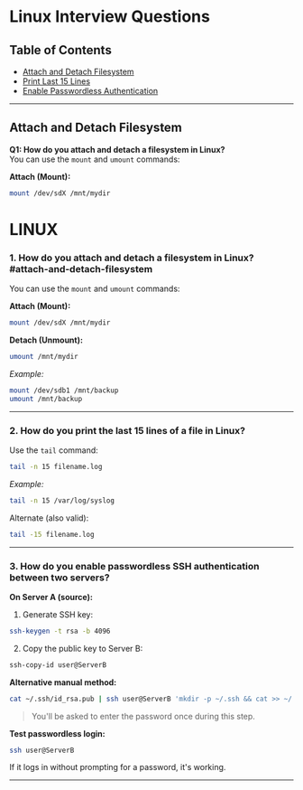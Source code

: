 # Linux Interview Questions

## Table of Contents
- [Attach and Detach Filesystem](#attach-and-detach-filesystem)
- [Print Last 15 Lines](#print-last-15-lines)
- [Enable Passwordless Authentication](#enable-passwordless-authentication)

---

## Attach and Detach Filesystem

**Q1: How do you attach and detach a filesystem in Linux?**  
You can use the `mount` and `umount` commands:

**Attach (Mount):**
```bash
mount /dev/sdX /mnt/mydir
```

# LINUX

### 1. How do you attach and detach a filesystem in Linux?    #attach-and-detach-filesystem

You can use the `mount` and `umount` commands:

**Attach (Mount):**
```bash
mount /dev/sdX /mnt/mydir
```

**Detach (Unmount):**
```bash
umount /mnt/mydir
```

*Example:*
```bash
mount /dev/sdb1 /mnt/backup
umount /mnt/backup
```

---

### 2. How do you print the last 15 lines of a file in Linux?

Use the `tail` command:
```bash
tail -n 15 filename.log
```

*Example:*
```bash
tail -n 15 /var/log/syslog
```

Alternate (also valid):
```bash
tail -15 filename.log
```

---

### 3. How do you enable passwordless SSH authentication between two servers?

**On Server A (source):**

1. Generate SSH key:
```bash
ssh-keygen -t rsa -b 4096
```

2. Copy the public key to Server B:
```bash
ssh-copy-id user@ServerB
```

**Alternative manual method:**
```bash
cat ~/.ssh/id_rsa.pub | ssh user@ServerB 'mkdir -p ~/.ssh && cat >> ~/.ssh/authorized_keys && chmod 600 ~/.ssh/authorized_keys'
```

> You'll be asked to enter the password once during this step.

**Test passwordless login:**
```bash
ssh user@ServerB
```

If it logs in without prompting for a password, it's working.

---
